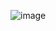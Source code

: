 ![image](https://github.com/SrujanChary-2003/OIBSIP/assets/121543103/0469f7fb-57bc-4848-9799-1025c37a3a76)
